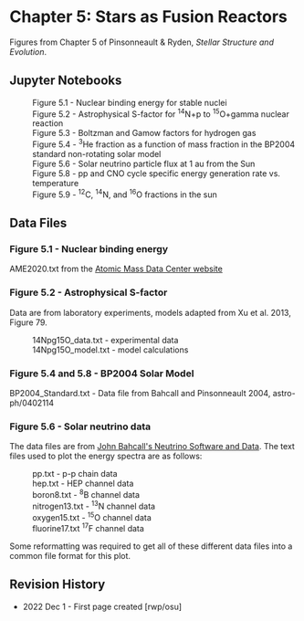 # Chapter 5: Stars as Fusion Reactors

Figures from Chapter 5 of Pinsonneault & Ryden, *Stellar Structure and Evolution*.

## Jupyter Notebooks
<dl>
    <dd>Figure 5.1 - Nuclear binding energy for stable nuclei
    <dd>Figure 5.2 - Astrophysical S-factor for <sup>14</sup>N+p to <sup>15</sup>O+gamma nuclear reaction
    <dd>Figure 5.3 - Boltzman and Gamow factors for hydrogen gas
    <dd>Figure 5.4 - <sup>3</sup>He fraction as a function of mass fraction in the BP2004 standard non-rotating solar model
    <dd>Figure 5.6 - Solar neutrino particle flux at 1 au from the Sun
    <dd>Figure 5.8 - pp and CNO cycle specific energy generation rate vs. temperature
    <dd>Figure 5.9 - <sup>12</sup>C, <sup>14</sup>N, and <sup>16</sup>O fractions in the sun
</dl>

## Data Files

### Figure 5.1 - Nuclear binding energy

AME2020.txt from the [Atomic Mass Data Center website](https://www-nds.iaea.org/amdc/)

### Figure 5.2 - Astrophysical S-factor

Data are from laboratory experiments, models adapted from Xu et al. 2013, Figure 79.
<dl>
    <dd>14Npg15O_data.txt - experimental data
    <dd>14Npg15O_model.txt - model calculations
</dl>

### Figure 5.4 and 5.8 - BP2004 Solar Model

BP2004_Standard.txt - Data file from Bahcall and Pinsonneault 2004, astro-ph/0402114

### Figure 5.6 - Solar neutrino data

The data files are from [John Bahcall's Neutrino Software and Data](http://www.sns.ias.edu/~jnb/SNdata/sndata.html).  The text files used to plot
the energy spectra are as follows:
<dl>
 <dd>pp.txt - p-p chain data
 <dd>hep.txt - HEP channel data
 <dd>boron8.txt - <sup>8</sup>B channel data
 <dd>nitrogen13.txt - <sup>13</sup>N channel data
 <dd>oxygen15.txt - <sup>15</sup>O channel data
 <dd>fluorine17.txt  <sup>17</sup>F channel data
</dl>
Some reformatting was required to get all of these different data files into a common file format for this plot.

## Revision History

 * 2022 Dec 1 - First page created [rwp/osu]
